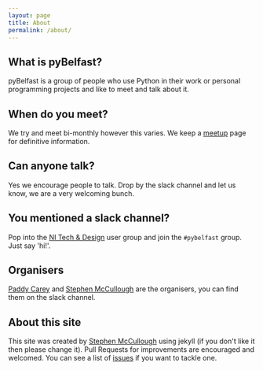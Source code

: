 ```yaml
---
layout: page
title: About
permalink: /about/
---
```


## What is pyBelfast?
pyBelfast is a group of people who use Python in their work or personal
programming projects and like to meet and talk about it.

## When do you meet?
We try and meet bi-monthly however this varies. We keep a
[meetup](http://www.meetup.com/pybelfast/) page for definitive information.

## Can anyone talk?
Yes we encourage people to talk. Drop by the slack channel and let us know, we
are a very welcoming bunch.

## You mentioned a slack channel?
Pop into the [NI Tech & Design](http://nitech.herokuapp.com/) user group and
join the `#pybelfast` group. Just say 'hi!'.

## Organisers
[Paddy Carey](http://www.twitter.com/paddycarey) and [Stephen
McCullough](http://www.twitter.com/theonlyswmcc) are the organisers, you can find them
on the slack channel.

## About this site
This site was created by [Stephen McCullough](http://swm.cc) using jekyll
(if you don't like it then please change it). Pull Requests for improvements
are encouraged and welcomed. You can see a list of
[issues](https://github.com/pybelfast/pybelfast.github.io/issues) if you want
to tackle one.
